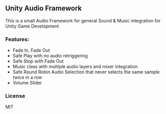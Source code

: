 ## Unity Audio Framework

This is a small Audio Framework for general Sound & Music integration for Unity Game Development

### Features:
* Fade In, Fade Out
* Safe Play with no audio retriggering
* Safe Stop with Fade Out
* Music class with multiple audio layers and mixer integration
* Safe Round Robin Audio Selection that never selects the same sample twice in a row
* Volume Slider

### License
MIT
